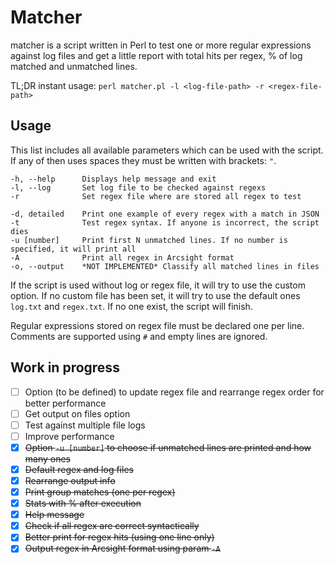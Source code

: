 # Matcher

matcher is a script written in Perl to test one or more regular expressions against log files and get a little report with total hits per regex, % of log matched and unmatched lines.

TL;DR instant usage: `perl matcher.pl -l <log-file-path> -r <regex-file-path>`

## Usage

This list includes all available parameters which can be used with the script. If any of then uses spaces they must be written with brackets: `"`.

```
-h, --help      Displays help message and exit
-l, --log       Set log file to be checked against regexs
-r              Set regex file where are stored all regex to test

-d, detailed    Print one example of every regex with a match in JSON
-t              Test regex syntax. If anyone is incorrect, the script dies
-u [number]     Print first N unmatched lines. If no number is specified, it will print all
-A              Print all regex in Arcsight format
-o, --output    *NOT IMPLEMENTED* Classify all matched lines in files
```

If the script is used without log or regex file, it will try to use the custom option. If no custom file has been set, it will try to use the default ones `log.txt` and `regex.txt`. If no one exist, the script will finish.

Regular expressions stored on regex file must be declared one per line. Comments are supported using `#` and empty lines are ignored.

## Work in progress

- [ ] Option (to be defined) to update regex file and rearrange regex order for better performance
- [ ] Get output on files option
- [ ] Test against multiple file logs
- [ ] Improve performance
- [x] ~~Option `-u [number]` to choose if unmatched lines are printed and how many ones~~
- [x] ~~Default regex and log files~~
- [x] ~~Rearrange output info~~
- [x] ~~Print group matches (one per regex)~~
- [x] ~~Stats with % after execution~~
- [x] ~~Help message~~
- [x] ~~Check if all regex are correct syntactically~~
- [x] ~~Better print for regex hits (using one line only)~~
- [x] ~~Output regex in Arcsight format using param `-A`~~
